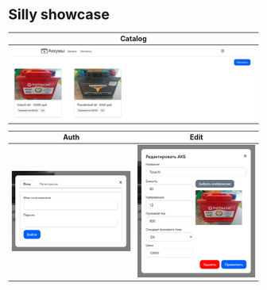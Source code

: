 # Silly showcase

| Catalog |
|:--:|
| ![Catalog](./assets/catalog.png) |

| Auth | Edit |
|:--:|:--:|
| ![Auth](./assets/auth.png) | ![Edit](./assets/edit.png) |




